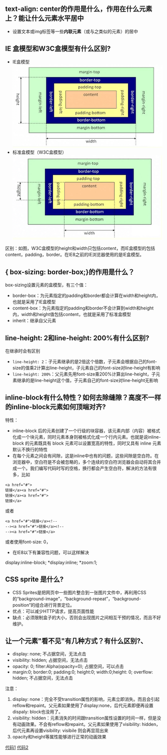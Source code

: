 ## text-align: center的作用是什么，作用在什么元素上？能让什么元素水平居中
* 设置文本或img标签等一些**内联元素**（或与之类似的元素）的居中

## IE 盒模型和W3C盒模型有什么区别?
* IE盒模型  
![img-6](img/img-6.png)  
* 标准盒模型（W3C盒模型）  
![img-5](img/img-5.png)  

区别：如图，W3C盒模型的height和width只包括content，而IE盒模型的包括content，padding，border。在IE8之前的IE浏览器使用的是IE盒模型。

## { box-sizing: border-box;}的作用是什么？
box-sizing设置元素的盒模型，有三个值：
* border-box：为元素指定的padding和border都会计算在width和height内，也就是采用了IE盒模型
* content-box：为元素指定的padding和border不会计算到width和height内，width和height值包括content，也就是采用了标准盒模型
* inherit：继承自父元素

## line-height: 2和line-height: 200%有什么区别?
在继承时会有区别
* `line-height: 2`：子元素继承的是2倍这个倍数，子元素会根据自己的font-size的值乘2计算出line-height，子元素自己的font-size对line-height有影响
* `line-height: 200%`：父元素先用font-size乘200%计算出line-height，子元素继承的是line-height这个值，子元素自己的font-size对line-height无影响

## inline-block有什么特性？如何去除缝隙？高度不一样的inline-block元素如何顶端对齐?
特性：
 
* inline-block 后的元素创建了一个行级的块容器，该元素内部（内容）被格式化成一个块元素，同时元素本身则被格式化成一个行内元素。也就是说inline-block 的元素既具有 block 元素可以设置宽高的特性，同时又具有 inline 元素默认不换行的特性
* 在每个元素之间会有间隙，这是inline中也有的问题，这些间隙是空白符。在浏览器中，空白符是不会被忽略的，多个连续的空白符浏览器会自动将其合并成一个。我们编写代码时写的空格，换行都会产生空白符，解决的方法有很多，比如

> 
`<a href="#">`  
`链接</a><a href="#">`  
`链接</a><a href="#">`  
`链接</a>`  

或者
> 
`<a href="#">链接</a><!--`  
`--><a href="#">链接</a><!--`  
`--><a href="#">链接</a>`  

或者使用font-size: 0，
* 在IE8以下有兼容性问题，可以这样解决

> 
 display:inline-block; 
*display:inline; 
*zoom:1;

## CSS sprite 是什么?
* CSS Sprites是把网页中一些图片整合到一张图片文件中，再利用CSS的“background-image”，“background-repeat”，“background-position”的组合进行背景定位。
* 优点：可以减少HTTP请求，提高页面性能
* 缺点：必须限制盒子的大小，否则会出现图片之间相互干预的情况，而且不好维护。

## 让一个元素"看不见"有几种方式？有什么区别?、
* display: none; 不占据空间，无法点击
* visibility: hidden; 占据空间，无法点击
* opacity: 0; filter:Alpha(opacity=0); 占据空间，可以点击
* margin:0; border:0; padding:0; height:0; width:0;height: 0; overflow: hidden; 不占据空间，无法点击 

注意：

1. display: none：完全不受transition属性的影响，元素立即消失。而且会引起reflow和repaint。父元素如果使用了display:none，后代元素即便再设置dispaly: block也没用了。
2. visibility: hidden：元素消失的时间跟transition属性设置的时间一样，但是没有动画效果。不会有reflow和repaint。父元素如果使用了visibility: hidden，后代元素再设置visibility: visibile 则会再显现出来
3. opacity和height等属性能够进行正常的动画效果

[代码1](http://js.jirengu.com/goko/1/edit?html,output)
[代码2](http://js.jirengu.com/zewo/1/edit?html,output)
